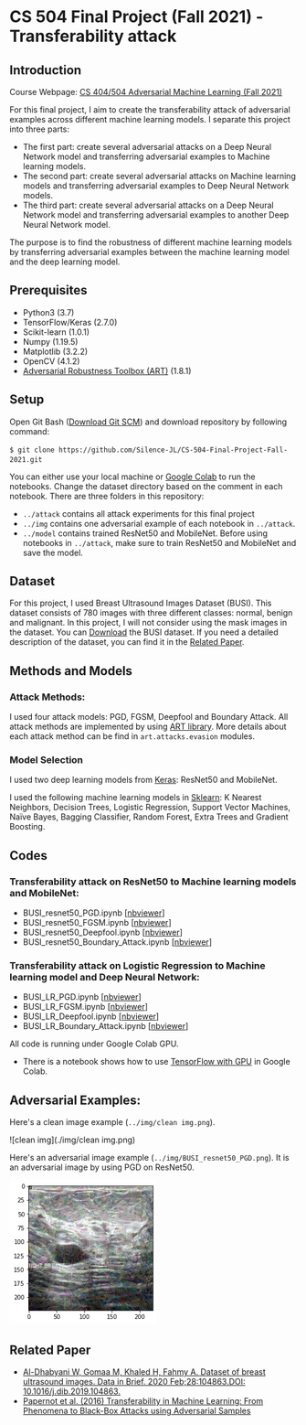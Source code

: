 # CS 504 Final Project (Fall 2021) - Transferability attack
## Introduction
Course Webpage: [CS 404/504 Adversarial Machine Learning (Fall 2021)](https://www.webpages.uidaho.edu/vakanski/CS_504.html)

For this final project, I aim to create the transferability attack of adversarial examples across different machine learning models. I separate this project into three parts: 
- The first part: create several adversarial attacks on a Deep Neural Network model and transferring adversarial examples to Machine learning models.
- The second part: create several adversarial attacks on Machine learning models and transferring adversarial examples to Deep Neural Network models.
- The third part: create several adversarial attacks on a Deep Neural Network model and transferring adversarial examples to another Deep Neural Network model.

The purpose is to find the robustness of different machine learning models by transferring adversarial examples between the machine learning model and the deep learning model.
## Prerequisites
- Python3 (3.7)
- TensorFlow/Keras (2.7.0)
- Scikit-learn (1.0.1)
- Numpy (1.19.5)
- Matplotlib (3.2.2)
- OpenCV (4.1.2)
- [Adversarial Robustness Toolbox (ART)](https://github.com/Trusted-AI/adversarial-robustness-toolbox) (1.8.1)
## Setup
Open Git Bash ([Download Git SCM](https://git-scm.com/downloads)) and download repository by following command:

`$ git clone https://github.com/Silence-JL/CS-504-Final-Project-Fall-2021.git`

You can either use your local machine or [Google Colab](https://colab.research.google.com/?utm_source=scs-index) to run the notebooks. Change the dataset directory based on the comment in each notebook.
There are three folders in this repository:
- `../attack` contains all attack experiments for this final project
- `../img` contains one adversarial example of each notebook in  `../attack`.
- `../model` contains trained ResNet50 and MobileNet. Before using notebooks in `../attack`, make sure to train ResNet50 and MobileNet and save the model.

## Dataset
For this project, I used Breast Ultrasound Images Dataset (BUSI). This dataset consists of 780 images with three different classes: normal, benign and malignant. In this project, I will not consider using the mask images in the dataset. You can [Download](https://scholar.cu.edu.eg/?q=afahmy/pages/dataset) the BUSI dataset. If you need a detailed description of the dataset, you can find it in the [Related Paper](https://github.com/Silence-JL/CS-504-Final-Project-Fall-2021#related-paper).

## Methods and Models
### Attack Methods:
I used four attack models: PGD, FGSM, Deepfool and Boundary Attack. All attack methods are implemented by using [ART library](https://adversarial-robustness-toolbox.readthedocs.io/en/latest/). More details about each attack method can be find in `art.attacks.evasion` modules.
### Model Selection
I used two deep learning models from [Keras](https://keras.io/api/applications/): ResNet50 and MobileNet.

I used the following machine learning models in [Sklearn](https://scikit-learn.org/stable/): K Nearest Neighbors, Decision Trees, Logistic Regression, Support Vector Machines, Naïve Bayes, Bagging Classifier, Random Forest, Extra Trees and Gradient Boosting.
## Codes
### Transferability attack on ResNet50 to Machine learning models and MobileNet:
- BUSI_resnet50_PGD.ipynb [[nbviewer](https://nbviewer.org/github/Silence-JL/CS-504-Final-Project-Fall-2021/blob/main/attack/BUSI_resnet50_PGD.ipynb)]
- BUSI_resnet50_FGSM.ipynb [[nbviewer](https://nbviewer.org/github/Silence-JL/CS-504-Final-Project-Fall-2021/blob/main/attack/BUSI_resnet50_FGSM.ipynb)]
- BUSI_resnet50_Deepfool.ipynb [[nbviewer](https://nbviewer.org/github/Silence-JL/CS-504-Final-Project-Fall-2021/blob/main/attack/BUSI_resnet50_Deepfool.ipynb)]
- BUSI_resnet50_Boundary_Attack.ipynb [[nbviewer](https://nbviewer.org/github/Silence-JL/CS-504-Final-Project-Fall-2021/blob/main/attack/BUSI_resnet50_Boundary_Attack.ipynb)]
### Transferability attack on Logistic Regression to Machine learning model and Deep Neural Network:
- BUSI_LR_PGD.ipynb [[nbviewer](https://nbviewer.org/github/Silence-JL/CS-504-Final-Project-Fall-2021/blob/main/attack/BUSI_LR_PGD.ipynb)]
- BUSI_LR_FGSM.ipynb [[nbviewer](https://nbviewer.org/github/Silence-JL/CS-504-Final-Project-Fall-2021/blob/main/attack/BUSI_LR_FGSM.ipynb)]
- BUSI_LR_Deepfool.ipynb [[nbviewer](https://nbviewer.org/github/Silence-JL/CS-504-Final-Project-Fall-2021/blob/main/attack/BUSI_LR_Deepfool.ipynb)]
- BUSI_LR_Boundary_Attack.ipynb [[nbviewer](https://nbviewer.org/github/Silence-JL/CS-504-Final-Project-Fall-2021/blob/main/attack/BUSI_LR_Boundary_Attack.ipynb)]

All code is running under Google Colab GPU.
- There is a notebook shows how to use [TensorFlow with GPU](https://colab.research.google.com/notebooks/gpu.ipynb) in Google Colab.

## Adversarial Examples:

Here's a clean image example (`../img/clean img.png`).

![clean img](./img/clean img.png)

Here's an adversarial image example (`../img/BUSI_resnet50_PGD.png`). It is an adversarial image by using PGD on ResNet50.

![clean img](./img/BUSI_resnet50_PGD.png)

## Related Paper

- [Al-Dhabyani W, Gomaa M, Khaled H, Fahmy A. Dataset of breast ultrasound images. Data in Brief. 2020 Feb;28:104863.DOI: 10.1016/j.dib.2019.104863.](https://www.sciencedirect.com/science/article/pii/S2352340919312181)
- [Papernot et al. (2016) Transferability in Machine Learning: From Phenomena to Black-Box Attacks using Adversarial Samples](https://arxiv.org/abs/1605.07277)
